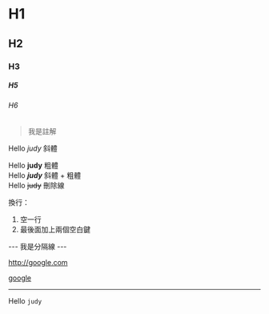 # H1
## H2
### H3
##### H5
###### H6

> 我是註解

Hello *judy*  斜體 

Hello **judy**  粗體  
Hello ***judy***  斜體 + 粗體  
Hello ~~judy~~ 刪除線

換行：
1. 空一行
2. 最後面加上兩個空白鍵

--- 我是分隔線 ---

<http://google.com>

[google](http://google.com)

---

Hello `judy`